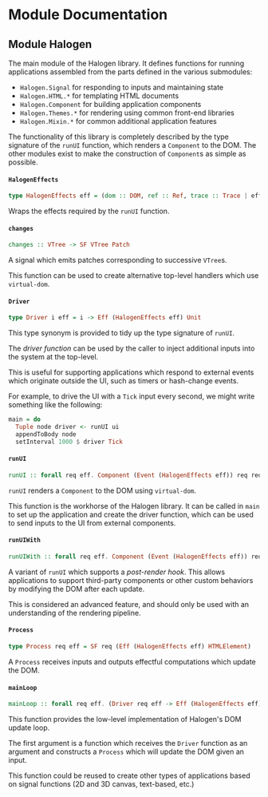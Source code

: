 # Module Documentation

## Module Halogen


The main module of the Halogen library. It defines functions for running applications
assembled from the parts defined in the various submodules:

- `Halogen.Signal` for responding to inputs and maintaining state
- `Halogen.HTML.*` for templating HTML documents
- `Halogen.Component` for building application components
- `Halogen.Themes.*` for rendering using common front-end libraries
- `Halogen.Mixin.*` for common additional application features

The functionality of this library is completely described by the type signature of the `runUI`
function, which renders a `Component` to the DOM. The other modules exist to make the construction
of `Component`s as simple as possible.


#### `HalogenEffects`

``` purescript
type HalogenEffects eff = (dom :: DOM, ref :: Ref, trace :: Trace | eff)
```

Wraps the effects required by the `runUI` function.

#### `changes`

``` purescript
changes :: VTree -> SF VTree Patch
```

A signal which emits patches corresponding to successive `VTree`s.

This function can be used to create alternative top-level handlers which use `virtual-dom`.

#### `Driver`

``` purescript
type Driver i eff = i -> Eff (HalogenEffects eff) Unit
```

This type synonym is provided to tidy up the type signature of `runUI`.

The _driver function_ can be used by the caller to inject additional inputs into the system at the top-level.

This is useful for supporting applications which respond to external events which originate
outside the UI, such as timers or hash-change events.

For example, to drive the UI with a `Tick` input every second, we might write something like the following:

```purescript
main = do
  Tuple node driver <- runUI ui
  appendToBody node
  setInterval 1000 $ driver Tick
```

#### `runUI`

``` purescript
runUI :: forall req eff. Component (Event (HalogenEffects eff)) req req -> Eff (HalogenEffects eff) (Tuple HTMLElement (Driver req eff))
```

`runUI` renders a `Component` to the DOM using `virtual-dom`.

This function is the workhorse of the Halogen library. It can be called in `main`
to set up the application and create the driver function, which can be used to 
send inputs to the UI from external components.

#### `runUIWith`

``` purescript
runUIWith :: forall req eff. Component (Event (HalogenEffects eff)) req req -> (req -> HTMLElement -> Driver req eff -> Eff (HalogenEffects eff) Unit) -> Eff (HalogenEffects eff) (Tuple HTMLElement (Driver req eff))
```

A variant of `runUI` which supports a _post-render hook_. This allows applications
to support third-party components or other custom behaviors by modifying the DOM after
each update.

This is considered an advanced feature, and should only be used with an understanding of
the rendering pipeline.

#### `Process`

``` purescript
type Process req eff = SF req (Eff (HalogenEffects eff) HTMLElement)
```

A `Process` receives inputs and outputs effectful computations which update the DOM.

#### `mainLoop`

``` purescript
mainLoop :: forall req eff. (Driver req eff -> Eff (HalogenEffects eff) (Tuple HTMLElement (Process req eff))) -> Eff (HalogenEffects eff) (Tuple HTMLElement (Driver req eff))
```

This function provides the low-level implementation of Halogen's DOM update loop.

The first argument is a function which receives the `Driver` function as an argument and
constructs a `Process` which will update the DOM given an input.

This function could be reused to create other types of applications based on signal functions
(2D and 3D canvas, text-based, etc.)



